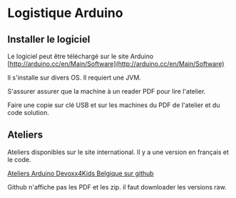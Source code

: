 # Logistique Arduino

## Installer le logiciel

Le logiciel peut être téléchargé sur le site Arduino 
[http://arduino.cc/en/Main/Software](http://arduino.cc/en/Main/Software)

Il s'installe sur divers OS. Il requiert une JVM. 

S'assurer assurer que la machine à un reader PDF pour lire l'atelier.

Faire une copie sur clé USB et sur les machines du PDF de l'atelier et du code solution.

## Ateliers 

Ateliers disponibles sur le site international. Il y a une version en français et le code.

[Ateliers Arduino Devoxx4Kids Belgique sur github](https://github.com/devoxx4kids/materials/tree/master/workshops/arduino)

Github n'affiche pas les PDF et les zip. il faut downloader les versions raw.
